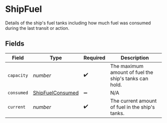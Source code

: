 # ShipFuel

Details of the ship's fuel tanks including how much fuel was consumed during the last transit or action.


## Fields

| Field                                                       | Type                                                        | Required                                                    | Description                                                 |
| ----------------------------------------------------------- | ----------------------------------------------------------- | ----------------------------------------------------------- | ----------------------------------------------------------- |
| `capacity`                                                  | *number*                                                    | :heavy_check_mark:                                          | The maximum amount of fuel the ship's tanks can hold.       |
| `consumed`                                                  | [ShipFuelConsumed](../../models/shared/shipfuelconsumed.md) | :heavy_minus_sign:                                          | N/A                                                         |
| `current`                                                   | *number*                                                    | :heavy_check_mark:                                          | The current amount of fuel in the ship's tanks.             |